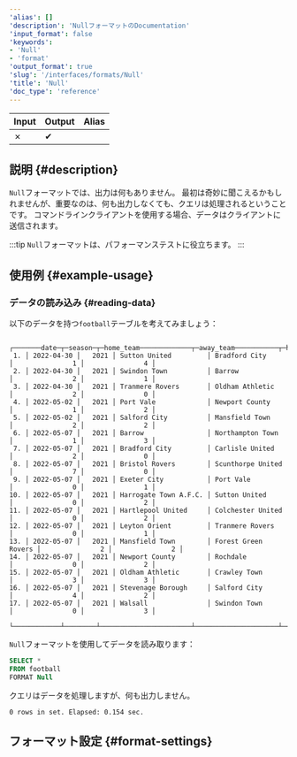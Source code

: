 ```yaml
---
'alias': []
'description': 'NullフォーマットのDocumentation'
'input_format': false
'keywords':
- 'Null'
- 'format'
'output_format': true
'slug': '/interfaces/formats/Null'
'title': 'Null'
'doc_type': 'reference'
---
```


| Input | Output | Alias |
|-------|--------|-------|
| ✗     | ✔      |       |

## 説明 {#description}

`Null`フォーマットでは、出力は何もありません。 
最初は奇妙に聞こえるかもしれませんが、重要なのは、何も出力しなくても、クエリは処理されるということです。 
コマンドラインクライアントを使用する場合、データはクライアントに送信されます。 

:::tip
`Null`フォーマットは、パフォーマンステストに役立ちます。
:::

## 使用例 {#example-usage}

### データの読み込み {#reading-data}

以下のデータを持つ`football`テーブルを考えてみましょう：

```text
    ┌───────date─┬─season─┬─home_team─────────────┬─away_team───────────┬─home_team_goals─┬─away_team_goals─┐
 1. │ 2022-04-30 │   2021 │ Sutton United         │ Bradford City       │               1 │               4 │
 2. │ 2022-04-30 │   2021 │ Swindon Town          │ Barrow              │               2 │               1 │
 3. │ 2022-04-30 │   2021 │ Tranmere Rovers       │ Oldham Athletic     │               2 │               0 │
 4. │ 2022-05-02 │   2021 │ Port Vale             │ Newport County      │               1 │               2 │
 5. │ 2022-05-02 │   2021 │ Salford City          │ Mansfield Town      │               2 │               2 │
 6. │ 2022-05-07 │   2021 │ Barrow                │ Northampton Town    │               1 │               3 │
 7. │ 2022-05-07 │   2021 │ Bradford City         │ Carlisle United     │               2 │               0 │
 8. │ 2022-05-07 │   2021 │ Bristol Rovers        │ Scunthorpe United   │               7 │               0 │
 9. │ 2022-05-07 │   2021 │ Exeter City           │ Port Vale           │               0 │               1 │
10. │ 2022-05-07 │   2021 │ Harrogate Town A.F.C. │ Sutton United       │               0 │               2 │
11. │ 2022-05-07 │   2021 │ Hartlepool United     │ Colchester United   │               0 │               2 │
12. │ 2022-05-07 │   2021 │ Leyton Orient         │ Tranmere Rovers     │               0 │               1 │
13. │ 2022-05-07 │   2021 │ Mansfield Town        │ Forest Green Rovers │               2 │               2 │
14. │ 2022-05-07 │   2021 │ Newport County        │ Rochdale            │               0 │               2 │
15. │ 2022-05-07 │   2021 │ Oldham Athletic       │ Crawley Town        │               3 │               3 │
16. │ 2022-05-07 │   2021 │ Stevenage Borough     │ Salford City        │               4 │               2 │
17. │ 2022-05-07 │   2021 │ Walsall               │ Swindon Town        │               0 │               3 │
    └────────────┴────────┴───────────────────────┴─────────────────────┴─────────────────┴─────────────────┘
```

`Null`フォーマットを使用してデータを読み取ります：

```sql
SELECT *
FROM football
FORMAT Null
```

クエリはデータを処理しますが、何も出力しません。

```response
0 rows in set. Elapsed: 0.154 sec.
```

## フォーマット設定 {#format-settings}
